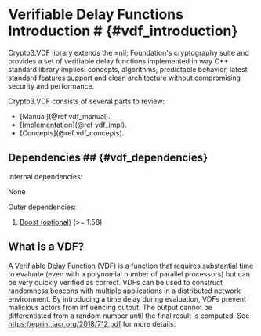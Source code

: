 # Verifiable Delay Functions Introduction # {#vdf_introduction}

Crypto3.VDF library extends the =nil; Foundation's cryptography suite and provides a set of verifiable delay functions
 implemented in way C++ standard library implies: concepts, algorithms, predictable behavior, latest standard features support and clean architecture without compromising security and performance.
 
Crypto3.VDF consists of several parts to review:
* [Manual](@ref vdf_manual).
* [Implementation](@ref vdf_impl).
* [Concepts](@ref vdf_concepts).

## Dependencies ## {#vdf_dependencies}

Internal dependencies:

None

Outer dependencies:
1. [Boost (optional)](https://boost.org) (>= 1.58)

## What is a VDF?

A Verifiable Delay Function (VDF) is a function that requires substantial time
to evaluate (even with a polynomial number of parallel processors) but can be
very quickly verified as correct. VDFs can be used to construct randomness
beacons with multiple applications in a distributed network environment. By
introducing a time delay during evaluation, VDFs prevent malicious actors from
influencing output. The output cannot be differentiated from a random number
until the final result is computed.  See <https://eprint.iacr.org/2018/712.pdf>
for more details.